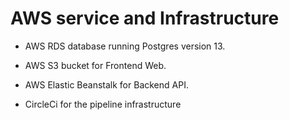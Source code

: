 # AWS service and Infrastructure

- AWS RDS database running Postgres version 13.

- AWS S3 bucket for Frontend Web.

- AWS Elastic Beanstalk for Backend API.

- CircleCi for the pipeline infrastructure
